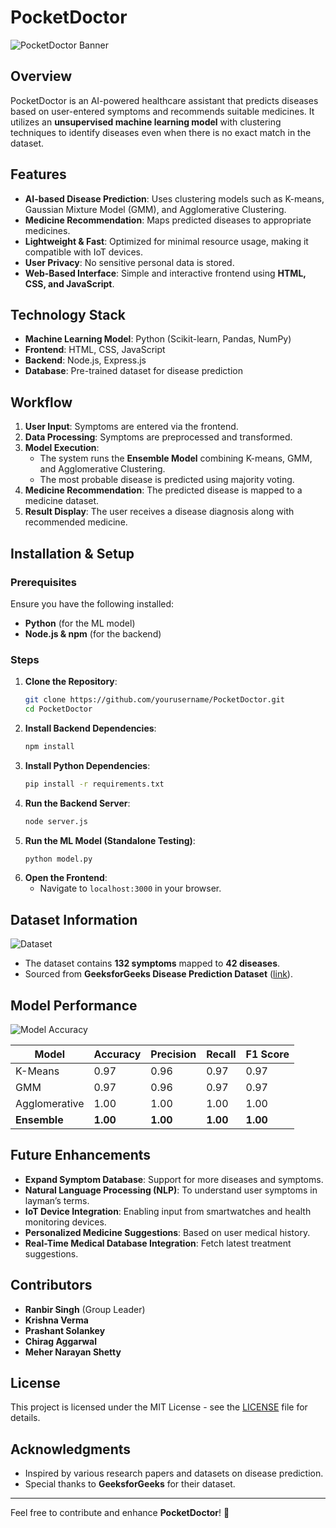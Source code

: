 # PocketDoctor

![PocketDoctor Banner](https://raw.githubusercontent.com/yourusername/PocketDoctor/main/Picture1.png)

## Overview
PocketDoctor is an AI-powered healthcare assistant that predicts diseases based on user-entered symptoms and recommends suitable medicines. It utilizes an **unsupervised machine learning model** with clustering techniques to identify diseases even when there is no exact match in the dataset.

## Features
- **AI-based Disease Prediction**: Uses clustering models such as K-means, Gaussian Mixture Model (GMM), and Agglomerative Clustering.
- **Medicine Recommendation**: Maps predicted diseases to appropriate medicines.
- **Lightweight & Fast**: Optimized for minimal resource usage, making it compatible with IoT devices.
- **User Privacy**: No sensitive personal data is stored.
- **Web-Based Interface**: Simple and interactive frontend using **HTML, CSS, and JavaScript**.

## Technology Stack
- **Machine Learning Model**: Python (Scikit-learn, Pandas, NumPy)
- **Frontend**: HTML, CSS, JavaScript
- **Backend**: Node.js, Express.js
- **Database**: Pre-trained dataset for disease prediction

## Workflow
1. **User Input**: Symptoms are entered via the frontend.
2. **Data Processing**: Symptoms are preprocessed and transformed.
3. **Model Execution**:
   - The system runs the **Ensemble Model** combining K-means, GMM, and Agglomerative Clustering.
   - The most probable disease is predicted using majority voting.
4. **Medicine Recommendation**: The predicted disease is mapped to a medicine dataset.
5. **Result Display**: The user receives a disease diagnosis along with recommended medicine.

## Installation & Setup
### Prerequisites
Ensure you have the following installed:
- **Python** (for the ML model)
- **Node.js & npm** (for the backend)

### Steps
1. **Clone the Repository**:
   ```sh
   git clone https://github.com/yourusername/PocketDoctor.git
   cd PocketDoctor
   ```
2. **Install Backend Dependencies**:
   ```sh
   npm install
   ```
3. **Install Python Dependencies**:
   ```sh
   pip install -r requirements.txt
   ```
4. **Run the Backend Server**:
   ```sh
   node server.js
   ```
5. **Run the ML Model (Standalone Testing)**:
   ```sh
   python model.py
   ```
6. **Open the Frontend**:
   - Navigate to `localhost:3000` in your browser.

## Dataset Information
![Dataset](https://raw.githubusercontent.com/yourusername/PocketDoctor/main/Picture2.jpg)
- The dataset contains **132 symptoms** mapped to **42 diseases**.
- Sourced from **GeeksforGeeks Disease Prediction Dataset** ([link](https://www.geeksforgeeks.org/disease-prediction-using-machine-learning/)).

## Model Performance
![Model Accuracy](https://raw.githubusercontent.com/yourusername/PocketDoctor/main/Picture3.jpg)

| Model             | Accuracy | Precision | Recall | F1 Score |
|------------------|----------|-----------|--------|----------|
| K-Means         | 0.97     | 0.96      | 0.97   | 0.97     |
| GMM             | 0.97     | 0.96      | 0.97   | 0.97     |
| Agglomerative   | 1.00     | 1.00      | 1.00   | 1.00     |
| **Ensemble**    | **1.00** | **1.00**  | **1.00** | **1.00** |

## Future Enhancements
- **Expand Symptom Database**: Support for more diseases and symptoms.
- **Natural Language Processing (NLP)**: To understand user symptoms in layman’s terms.
- **IoT Device Integration**: Enabling input from smartwatches and health monitoring devices.
- **Personalized Medicine Suggestions**: Based on user medical history.
- **Real-Time Medical Database Integration**: Fetch latest treatment suggestions.

## Contributors
- **Ranbir Singh** (Group Leader)
- **Krishna Verma**
- **Prashant Solankey**
- **Chirag Aggarwal**
- **Meher Narayan Shetty**

## License
This project is licensed under the MIT License - see the [LICENSE](LICENSE) file for details.

## Acknowledgments
- Inspired by various research papers and datasets on disease prediction.
- Special thanks to **GeeksforGeeks** for their dataset.

---
Feel free to contribute and enhance **PocketDoctor**! 🚀
